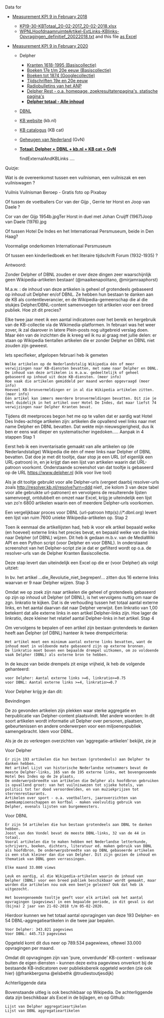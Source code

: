 Data for 

* [Measurement KPI 9 in February 2018](https://nl.wikipedia.org/wiki/Wikipedia:GLAM/Koninklijke_Bibliotheek_en_Nationaal_Archief/Resultaten/KPIs/KPI9/KPI9_KB_20-02-2018)
  * [KPI9-30-KBTotaal_20-02-2017_20-02-2018.xlsx](KPI9-30-KBTotaal_20-02-2017_20-02-2018.xlsx)
  * [WPNLHoofdnaamruimteArtikel-ExtLinks-KBlinks-Opvragingen_definitief_20022018.txt](WPNLHoofdnaamruimteArtikel-ExtLinks-KBlinks-Opvragingen_definitief_20022018.txt) and this file [as Excel](WPNLHoofdnaamruimteArtikel-ExtLinks-KBlinks-Opvragingen_definitief_20022018.xlsx)

* [Measurement KPI 9 in February 2020](https://nl.wikipedia.org/wiki/Wikipedia:GLAM/Koninklijke_Bibliotheek_en_Nationaal_Archief/Resultaten/KPIs/KPI9/KPI9_KB_05-02-2020)
  * Delpher 
    * [Kranten 1618-1995 (Basiscollectie)](KPI9-02-DelpherKrantenBasis_21-02-2018_05-02-2020.xlsx)
    * [Boeken 17e t/m 20e eeuw (Basiscollectie)](KPI9-03-DelpherBoekenBasis_21-02-2018_05-02-2020.xlsx)
    * [Boeken tot 1874 (Googlecollectie)](KPI9-04-DelpherBoekenGoogle_21-02-2018_05-02-2020.xlsx)
    * [Tijdschriften 19e en 20e eeuw](KPI9-05-DelpherTijdschriften_21-02-2018_05-02-2020.xlsx)
    * [Radiobulletins van het ANP](KPI9-06-DelpherANP_21-02-2018_05-02-2020.xlsx)
    * [Delpher Rest - o.a. homepage, zoekresultatenpagina's, statische pagina's](KPI9-07-DelpherOverig_21-02-2018_05-02-2020.xlsx)
    * __[Delpher totaal - Alle inhoud](KPI9-08-DelpherTotaal_21-02-2018_05-02-2020.xlsx)__

  * [DBNL](KPI9-09-DBNL_21-02-2018_05-02-2020.xlsx)
  * [KB website](KPI9-10-KBwebsite_21-02-2018_05-02-2020.xlsx) (kb.nl)
  * [KB catalogus](KPI9-12-KBcat_21-02-2018_05-02-2020.xlsx) (KB cat)  
  * [Geheugen van Nederland](KPI9-11-GvN_21-02-2018_05-02-2020.xlsx) (GvN) 

  * __[Totaal: Delpher + DBNL + kb.nl + KB cat + GvN](KPI9-01-VijfGrootsteDienstenTotaal_21-02-2018_05-02-2020.xlsx)__
  
   	findExternalAndKBLinks ....


Quizje:

Wat is de overeenkomst tussen een vuilnisman, een vuilniszak en een vuilniswagen ?

Vuilnis Vuilnisman Beroep - Gratis foto op Pixabay

Of tussen de voetballers Cor van der Gijp , Gerrie ter Horst en Joop van Daele ?

Cor van der Gijp 1954b.jpgTer Horst in duel met Johan Cruijff (1967)Joop van Daele (1976).jpg

Of tussen Hotel De Indes en het Internationaal Persmuseum, beide in Den Haag?

Voormalige onderkomen Internationaal Persmuseum

Of tussen een kinderliedboek en het literaire tijdschrift Forum (1932-1935) ?

Antwoord:

Zonder Delpher of DBNL zouden er over deze dingen zeer waarschijnlijk geen Wikipedia-artikelen bestaan! (@maaikenapolitano, @mirjamraaphorst)

M.a.w. : de inhoud van deze artikelen is geheel of grotendeels gebaseerd op inhoud uit Delpher en/of DBNL. Ze hebben hun bestaan te danken aan de KB als contentleverancier, en de Wikipedia-gemeenschap die al die stukjes Delpher/DBNL-content samenvoegen tot artikelen voor een breed publiek.
Hoe zit dit precies?

Elke twee jaar meet ik een aantal indicatoren over het bereik en hergebruik van de KB-collectie via de Wikimedia-platformen. In februari was het weer zover, ik zal daarover in latere Plein-posts nog uitgebreid verslag doen. Maar één van de inzichten die ik kreeg wil ik nu al graag met jullie delen: er staan op Wikipedia tientallen artikelen die er zonder Delpher en DBNL niet zouden zijn geweest.

Iets specifieker, afgelopen februari heb ik gemeten

    Welke artikelen op de Nederlandstalig Wikipedia één of meer verwijzingen naar KB-diensten bevatten, met name naar Delpher en DBNL. De inhoud van deze artikelen is m.a.w. gedeeltelijk of geheel gebaseerd op inhoud uit deze KB-diensten. (meer info)
    Hoe vaak die artikelen gemiddeld per maand worden opgevraagd (meer info)
    Hoeveel KB-bronvermeldingen er in al die Wikipedia artikelen zitten. (meer info)
    Eén artikel kan immers meerdere bronvermeldingen bevatten. Dit zie je heel duidelijk in het artikel over Hotel De Indes, dat maar liefst 74 verwijzingen naar Delpher Kranten bevat.

Tijdens dit meetproces begon het me op te vallen dat er aardig wat Hotel Des Indes-achtige artikelen zijn: artikelen die opvallend veel links naar met name Delpher en DBNL bevatten. Dat wekte mijn nieuwsgierigheid, dus ik ben er eens wat dieper en systematischer ingedoken.....
Aanpak in 4 stappen
Stap 1

Eerst heb ik een inventarisatie gemaakt van alle artikelen op (de Nederlandstalige) Wikipedia die één of meer links naar Delpher of DBNL bevatten. Dat doe je met dit tooltje, daar stop je een URL (of eigenlijk een URL-patroon) in, en je krijgt dan een lijst van artikelen waarin dat URL-patroon voorkomt. Onderstaande screenshot van dat tooltje is gebaseerd op de URL https://www.delpher.nl (klik voor live tool)

Als je dit tooltje gebruikt voor alle Delpher-urls (vergeet daarbij resolver-urls zoals http://resolver.kb.nl/resolve?urn=ddd niet!, zie kolom 3 van deze tabel voor alle gebruikte url-patronen) en vervolgens de resulterende lijsten samenvoegt, ontdubbelt en omzet naar Excel, krijg je uiteindelijk een lijst van zo'n 6800 artikelen waarin een of meerdere Delpher-urls voorkomen.

Een vergelijkbaar proces voor DBNL (url-patroon http(s)://*.dbnl.org) levert een lijst van ruim 7600 unieke Wikipedia-artikelen op.
Stap 2

Toen ik eenmaal die artikellijsten had, heb ik voor elk artikel bepaald welke (en hoeveel) externe links het precies bevat, en bepaald welke van die links naar Delpher (of DBNL) wijzen. Dit heb ik gedaan m.b.v. van de MediaWiki API en een Python script (voor Delpher en voor DBNL). In onderstaand screenshot van het Delpher-script zie je dat er gefilterd wordt op o.a. de resolver-urls van de Delpher Kranten Basiscollectie.

Deze stap levert dan uiteindelijk een Excel op die er (voor Delpher) als volgt uitziet:

In bv. het artikel ...die_Revolutie_niet_begrepen!... zitten dus 16 externe links waarvan er 9 naar Delpher wijzen.
Stap 3

Omdat we op zoek zijn naar artikelen die geheel of grotendeels gebaseerd op zijn op inhoud uit Delpher (of DBNL), is het vervolgens nuttig om naar de zgn. linkratio te kijken. Dat is de verhouding tussen het totaal aantal externe links, en het aantal daarvan dat naar Delpher verwijst. Een linkratio van 1,00 betekent dat alle externe links in een artikel Delpher-links zijn. Hoe lager de linkratio, deze kleiner het relatief aantal Delpher-links in het artikel.
Stap 4

Om vervolgens te bepalen of een artikel zijn bestaan grotendeels te danken heeft aan Delpher (of DBNL) hanteer ik twee drempelcriteria:

    Het artikel moet een minimum aantal externe links bevatten, want de inhoud moet in voldoende mate gebaseerd zijn op externe bronnen.
    De linkratio moet boven een bepaalde drempel uitkomen, om zo voldoende vaak Delpher (DBNL) als externe bron te hebben.

In de keuze van beide drempels zit enige vrijheid, ik heb de volgende gehanteerd:

    voor Delpher: Aantal externe links >=6, linkratio>=0.75
    voor DBNL: Aantal externe links >=4, linkratio>=0.7

Voor Delpher krijg je dan dit:

Bevindingen

De zo gevonden artikelen zijn plekken waar sterke aggregatie en herpublicatie van Delpher-content plaatsvindt. Met andere woorden: In dit soort artikelen wordt informatie uit Delpher over personen, plaatsen, gebeurtenissen en andere onderwerpen voor een miljoenenpubliek samengebracht. Idem voor DBNL.

Als je de zo verkregen overzichten van 'aggregatie-artikelen' bekijkt, zie je

Voor Delpher

    Er zijn 193 artikelen die hun bestaan (grotendeels) aan Delpher te danken hebben.
    Het artikel Lijst van historische Nederlandse netnummers bevat de meeste Delpher-links, 165 van de 195 externe links, met bovengenoemde Hotel Des Indes op de 2e plaats.
    De onderwerpsbreedte van artikelen die Delpher als hoofdbron gebruiken is opvallend groot: van het vuilniswezen tot sjieke hotels, van politici tot ter dood veroordeelden, en van muziekprijzen tot sterrenrestaurants.
    Artikelen over sport - o.a. voetballers, jaaroverzichten van zwemkampioenschappen en korfbal - maken veelvuldig gebruik van Delpher, evenals lijsten van burgemeesters.

Voor DBNL

    Er zijn 54 artikelen die hun bestaan grotendeels aan DBNL te danken hebben.
    Joost van den Vondel bevat de meeste DBNL-links, 32 van de 44 in totaal.
    Vooral artikelen die te maken hebben met Nederlandse letterkunde, schrijvers, boeken, dichters, literatuur ed. maken gebruik van DBNL als hoofdbron. De onderwerpsbreedte van op DBNL gebaseerde artikelen is een stuk kleiner dan die van Delpher. Dit zijn gezien de inhoud en thematiek van DBNL geen verrassingen.

    Elke maand 33.000 views

    Leuk en aardig, al die Wikipedia-artikelen waarin de inhoud van Delpher (DBNL) voor een breed publiek beschikbaar wordt gemaakt, maar worden die artikelen nou ook een beetje gelezen? Ook dat heb ik uitgezocht.

    Het bovengenoemde tooltje geeft voor elk artikel ook het aantal opvragingen (pageviews) in een bepaalde periode, in dit geval is dat (bijna) 2 jaar van 21-02-2018 t/m 05-02-2020.

Hierdoor kunnen we het totaal aantal opvragingen van deze 193 Delpher- en 54 DBNL-aggregatieartikelen in die twee jaar bepalen.

    Voor Delpher: 343.821 pageviews
    Voor DBNL: 445.713 pageviews

Opgeteld komt dit dus neer op 789.534 pagewiews, oftewel 33.000 opvragingen per maand.

Omdat dit opvragingen zijn van 'pure, onverdunde' KB-content - weliswaar buiten de eigen diensten - kunnen deze extra pageviews onverkort bij de bestaande KB-indicatoren over publieksbereik opgeteld worden (zie ook hier) (@frankbergsma @elsbethk @trudiestoutjesdijk)

Achterliggende data

Bovenstaande uitleg is ook beschikbaar op Wikipedia. De achterliggende data zijn beschikbaar als Excel in de bijlagen, en op Github:

    Lijst van Delpher aggregatieartikelen
    Lijst van DBNL aggregatieartikelen



